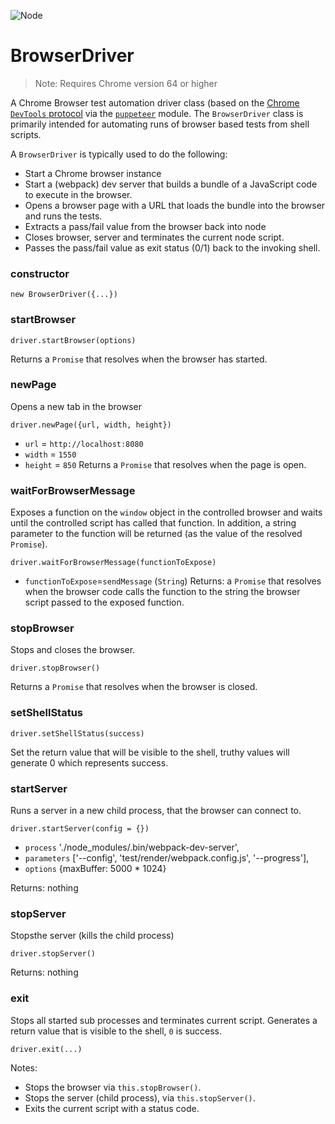 <p class="badges">
  <img src="https://img.shields.io/badge/Node.js-v8.0-blue.svg?style=flat-square" alt="Node" />
</p>

# BrowserDriver

> Note: Requires Chrome version 64 or higher

A Chrome Browser test automation driver class (based on the [Chrome `DevTools` protocol](https://chromedevtools.github.io/devtools-protocol/) via the [`puppeteer`](https://github.com/GoogleChrome/puppeteer) module. The `BrowserDriver` class is primarily intended for automating runs of browser based tests from shell scripts.

A `BrowserDriver` is typically used to do the following:
* Start a Chrome browser instance
* Start a (webpack) dev server that builds a bundle of a JavaScript code to execute in the browser.
* Opens a browser page with a URL that loads the bundle into the browser and runs the tests.
* Extracts a pass/fail value from the browser back into node
* Closes browser, server and terminates the current node script.
* Passes the pass/fail value as exit status (0/1) back to the invoking shell.



### constructor

`new BrowserDriver({...})`

### startBrowser

`driver.startBrowser(options)`

Returns a `Promise` that resolves when the browser has started.


### newPage

Opens a new tab in the browser

`driver.newPage({url, width, height})`

* `url` = `http://localhost:8080`
* `width` = `1550`
* `height` = `850`
Returns a `Promise` that resolves when the page is open.


### waitForBrowserMessage

Exposes a function on the `window` object in the controlled browser and waits until the controlled script has called that function. In addition, a string parameter to the function will be returned (as the value of the resolved `Promise`).

`driver.waitForBrowserMessage(functionToExpose)`

* `functionToExpose`=`sendMessage` (`String`)
Returns: a `Promise` that resolves when the browser code calls the function to the string the browser script passed to the exposed function.


### stopBrowser

Stops and closes the browser.

`driver.stopBrowser()`

Returns a `Promise` that resolves when the browser is closed.


### setShellStatus

`driver.setShellStatus(success)`

Set the return value that will be visible to the shell, truthy values will generate 0 which represents success.


### startServer

Runs a server in a new child process, that the browser can connect to.

`driver.startServer(config = {})`

* `process` './node_modules/.bin/webpack-dev-server',
* `parameters` ['--config', 'test/render/webpack.config.js', '--progress'],
* `options` {maxBuffer: 5000 * 1024}

Returns: nothing


### stopServer

Stopsthe server (kills the child process)

`driver.stopServer()`

Returns: nothing


### exit

Stops all started sub processes and terminates current script. Generates a return value that is visible to the shell, `0` is success.

`driver.exit(...)`

Notes:
* Stops the browser via `this.stopBrowser()`.
* Stops the server (child process), via `this.stopServer()`.
* Exits the current script with a status code.

